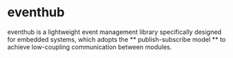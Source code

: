# eventhub
 eventhub is a lightweight event management library specifically designed for embedded systems, which adopts the ** publish-subscribe model ** to achieve low-coupling communication between modules.
